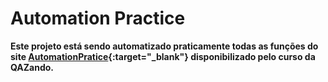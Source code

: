 # **Automation Practice**

**Este projeto está sendo automatizado praticamente todas as funções do site [AutomationPratice](https://automationpratice.com.br/){:target="_blank"} disponibilizado pelo curso da QAZando.**
